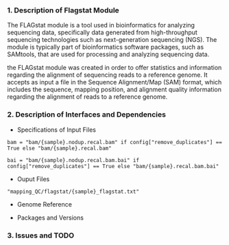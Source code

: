 ### 1. Description of Flagstat Module

The FLAGstat module is a tool used in bioinformatics for analyzing sequencing data, specifically data generated from high-throughput sequencing technologies such as next-generation sequencing (NGS). The module is typically part of bioinformatics software packages, such as SAMtools, that are used for processing and analyzing sequencing data.

 the FLAGstat module was created in order to offer statistics and information regarding the alignment of sequencing reads to a reference genome. It accepts as input a file in the Sequence Alignment/Map (SAM) format, which includes the sequence, mapping position, and alignment quality information regarding the alignment of reads to a reference genome.

### 2. Description of Interfaces and Dependencies

- Specifications of Input Files
```
bam = "bam/{sample}.nodup.recal.bam" if config["remove_duplicates"] == True else "bam/{sample}.recal.bam"
```

```
bai = "bam/{sample}.nodup.recal.bam.bai" if config["remove_duplicates"] == True else "bam/{sample}.recal.bam.bai"
```
- Ouput Files
```
"mapping_QC/flagstat/{sample}_flagstat.txt"
```
- Genome Reference

- Packages and Versions

### 3. Issues and TODO
